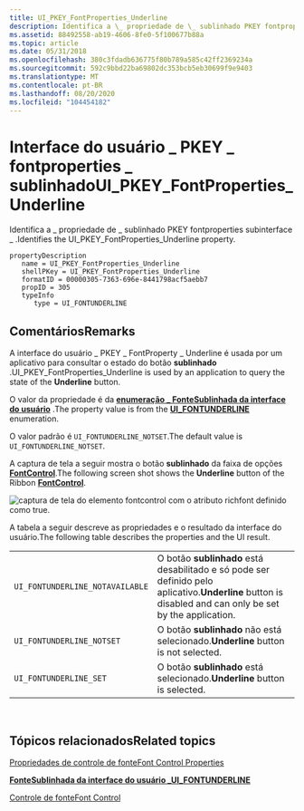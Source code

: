 ```yaml
---
title: UI_PKEY_FontProperties_Underline
description: Identifica a \_ propriedade de \_ sublinhado PKEY fontproperties subinterface \_ .
ms.assetid: 88492558-ab19-4606-8fe0-5f100677b88a
ms.topic: article
ms.date: 05/31/2018
ms.openlocfilehash: 380c3fdadb636775f80b789a585c42ff2369234a
ms.sourcegitcommit: 592c9bbd22ba69802dc353bcb5eb30699f9e9403
ms.translationtype: MT
ms.contentlocale: pt-BR
ms.lasthandoff: 08/20/2020
ms.locfileid: "104454182"
---
```

# <a name="ui_pkey_fontproperties_underline"></a><span data-ttu-id="402e7-103">Interface do usuário \_ PKEY \_ fontproperties \_ sublinhado</span><span class="sxs-lookup"><span data-stu-id="402e7-103">UI\_PKEY\_FontProperties\_Underline</span></span>

<span data-ttu-id="402e7-104">Identifica a \_ propriedade de \_ sublinhado PKEY fontproperties subinterface \_ .</span><span class="sxs-lookup"><span data-stu-id="402e7-104">Identifies the UI\_PKEY\_FontProperties\_Underline property.</span></span>

```
propertyDescription
   name = UI_PKEY_FontProperties_Underline
   shellPKey = UI_PKEY_FontProperties_Underline
   formatID = 00000305-7363-696e-8441798acf5aebb7
   propID = 305
   typeInfo
      type = UI_FONTUNDERLINE
```

## <a name="remarks"></a><span data-ttu-id="402e7-105">Comentários</span><span class="sxs-lookup"><span data-stu-id="402e7-105">Remarks</span></span>

<span data-ttu-id="402e7-106">A interface do usuário \_ PKEY \_ FontProperty \_ Underline é usada por um aplicativo para consultar o estado do botão **sublinhado** .</span><span class="sxs-lookup"><span data-stu-id="402e7-106">UI\_PKEY\_FontProperties\_Underline is used by an application to query the state of the **Underline** button.</span></span>

<span data-ttu-id="402e7-107">O valor da propriedade é da [**enumeração \_ FonteSublinhada da interface do usuário**](/windows/desktop/api/uiribbon/ne-uiribbon-ui_fontunderline) .</span><span class="sxs-lookup"><span data-stu-id="402e7-107">The property value is from the [**UI\_FONTUNDERLINE**](/windows/desktop/api/uiribbon/ne-uiribbon-ui_fontunderline) enumeration.</span></span>

<span data-ttu-id="402e7-108">O valor padrão é `UI_FONTUNDERLINE_NOTSET`.</span><span class="sxs-lookup"><span data-stu-id="402e7-108">The default value is `UI_FONTUNDERLINE_NOTSET`.</span></span>

<span data-ttu-id="402e7-109">A captura de tela a seguir mostra o botão **sublinhado** da faixa de opções [**FontControl**](windowsribbon-element-fontcontrol.md).</span><span class="sxs-lookup"><span data-stu-id="402e7-109">The following screen shot shows the **Underline** button of the Ribbon [**FontControl**](windowsribbon-element-fontcontrol.md).</span></span>

![captura de tela do elemento fontcontrol com o atributo richfont definido como true.](images/markup/fontcontrol-underline.png)

<span data-ttu-id="402e7-111">A tabela a seguir descreve as propriedades e o resultado da interface do usuário.</span><span class="sxs-lookup"><span data-stu-id="402e7-111">The following table describes the properties and the UI result.</span></span>



|                                 |                                                                          |
|---------------------------------|--------------------------------------------------------------------------|
| `UI_FONTUNDERLINE_NOTAVAILABLE` | <span data-ttu-id="402e7-112">O botão **sublinhado** está desabilitado e só pode ser definido pelo aplicativo.</span><span class="sxs-lookup"><span data-stu-id="402e7-112">**Underline** button is disabled and can only be set by the application.</span></span> |
| `UI_FONTUNDERLINE_NOTSET`       | <span data-ttu-id="402e7-113">O botão **sublinhado** não está selecionado.</span><span class="sxs-lookup"><span data-stu-id="402e7-113">**Underline** button is not selected.</span></span>                                    |
| `UI_FONTUNDERLINE_SET`          | <span data-ttu-id="402e7-114">O botão **sublinhado** está selecionado.</span><span class="sxs-lookup"><span data-stu-id="402e7-114">**Underline** button is selected.</span></span>                                        |



 

## <a name="related-topics"></a><span data-ttu-id="402e7-115">Tópicos relacionados</span><span class="sxs-lookup"><span data-stu-id="402e7-115">Related topics</span></span>

<dl> <dt>

[<span data-ttu-id="402e7-116">Propriedades de controle de fonte</span><span class="sxs-lookup"><span data-stu-id="402e7-116">Font Control Properties</span></span>](windowsribbon-reference-properties-fontcontrol.md)
</dt> <dt>

[<span data-ttu-id="402e7-117">**FonteSublinhada da interface do usuário \_**</span><span class="sxs-lookup"><span data-stu-id="402e7-117">**UI\_FONTUNDERLINE**</span></span>](/windows/desktop/api/uiribbon/ne-uiribbon-ui_fontunderline)
</dt> <dt>

[<span data-ttu-id="402e7-118">Controle de fonte</span><span class="sxs-lookup"><span data-stu-id="402e7-118">Font Control</span></span>](windowsribbon-controls-fontcontrol.md)
</dt> </dl>

 

 